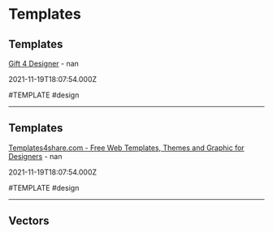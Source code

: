 # Templates

## Templates

[Gift 4 Designer](https://gift4designer.net) - nan

2021-11-19T18:07:54.000Z

#TEMPLATE #design

---

## Templates

[Templates4share.com - Free Web Templates, Themes and Graphic for Designers](http://templates4share.com) - nan

2021-11-19T18:07:54.000Z

#TEMPLATE #design

---

## Vectors
